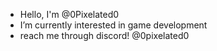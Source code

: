 - Hello, I'm @0Pixelated0
- I’m currently interested in game development
- reach me through discord! @0pixelated0

<!---
0Pixelated0/0Pixelated0 is a ✨ special ✨ repository because its `README.md` (this file) appears on your GitHub profile.
You can click the Preview link to take a look at your changes.
--->

